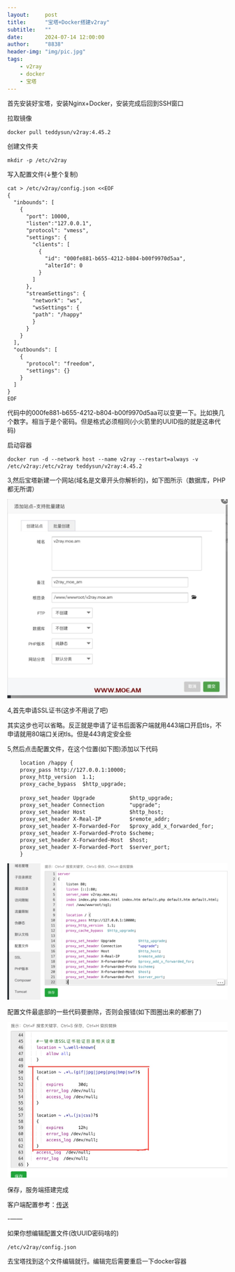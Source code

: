 ```yaml
---
layout:     post
title:      "宝塔+Docker搭建v2ray"
subtitle:   ""
date:       2024-07-14 12:00:00
author:     "8838"
header-img: "img/pic.jpg"
tags:
    - v2ray
    - docker
    - 宝塔
---
```


首先安装好宝塔，安装Nginx+Docker，安装完成后回到SSH窗口

拉取镜像

```
docker pull teddysun/v2ray:4.45.2
```

创建文件夹

```
mkdir -p /etc/v2ray
```

写入配置文件(↓整个复制)

```
cat > /etc/v2ray/config.json <<EOF
{
  "inbounds": [
    {
      "port": 10000,
      "listen":"127.0.0.1",
      "protocol": "vmess",
      "settings": {
        "clients": [
          {
            "id": "000fe881-b655-4212-b804-b00f9970d5aa",
            "alterId": 0
          }
        ]
      },
      "streamSettings": {
        "network": "ws",
        "wsSettings": {
        "path": "/happy"
        }
      }
    }
  ],
  "outbounds": [
    {
      "protocol": "freedom",
      "settings": {}
    }
  ]
}
EOF
```

代码中的000fe881-b655-4212-b804-b00f9970d5aa可以变更一下。比如换几个数字。相当于是个密码。但是格式必须相同(小火箭里的UUID指的就是这串代码)

启动容器

```
docker run -d --network host --name v2ray --restart=always -v /etc/v2ray:/etc/v2ray teddysun/v2ray:4.45.2
```

3,然后宝塔新建一个网站(域名是文章开头你解析的)，如下图所示（数据库，PHP都无所谓）

![](/img/bt-v2/IMG_0211.JPG)


4,首先申请SSL证书(这步不用说了吧)

其实这步也可以省略。反正就是申请了证书后面客户端就用443端口开启tls，不申请就用80端口关闭tls。但是443肯定安全些

5,然后点击配置文件，在这个位置(如下图)添加以下代码

```
    location /happy {
    proxy_pass http://127.0.0.1:10000;
    proxy_http_version  1.1;
    proxy_cache_bypass  $http_upgrade;

    proxy_set_header Upgrade           $http_upgrade;
    proxy_set_header Connection        "upgrade";
    proxy_set_header Host              $http_host;
    proxy_set_header X-Real-IP         $remote_addr;
    proxy_set_header X-Forwarded-For   $proxy_add_x_forwarded_for;
    proxy_set_header X-Forwarded-Proto $scheme;
    proxy_set_header X-Forwarded-Host  $host;
    proxy_set_header X-Forwarded-Port  $server_port;
    }
```

![](/img/bt-v2/IMG_1456.jpeg)

配置文件最底部的一些代码要删除，否则会报错(如下图圈出来的都删了)

![](/img/bt-v2/IMG_1457.jpeg)


保存，服务端搭建完成

客户端配置参考：[传送](https://8838.github.io/2021/09/13/bt-v2ray/#%E4%B8%8B%E9%9D%A2%E8%AF%B4ios%E5%B0%8F%E7%81%AB%E7%AE%AD%E9%85%8D%E7%BD%AE)

-——

如果你想编辑配置文件(改UUID密码啥的)

```
/etc/v2ray/config.json
```

去宝塔找到这个文件编辑就行。编辑完后需要重启一下docker容器
